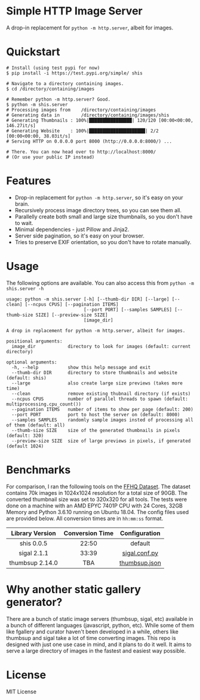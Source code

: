# Simple HTTP Image Server
A drop-in replacement for `python -m http.server`, albeit for images.

# Quickstart
```shell
# Install (using test pypi for now)
$ pip install -i https://test.pypi.org/simple/ shis

# Navigate to a directory containing images.
$ cd /directory/containing/images

# Remember python -m http.server? Good.
$ python -m shis.server
# Processing images from    /directory/containing/images
# Generating data in   	    /directory/containing/images/shis
# Generating Thumbnails : 100%|████████████████| 120/120 [00:00<00:00, 146.27it/s]
# Generating Website    : 100%|█████████████████████| 2/2 [00:00<00:00, 38.03it/s]
# Serving HTTP on 0.0.0.0 port 8000 (http://0.0.0.0:8000/) ...

# There. You can now head over to http://localhost:8000/
# (Or use your public IP instead)
```

# Features
* Drop-in replacement for `python -m http.server`, so it's easy on your brain.
* Recursively process image directory trees, so you can see them all.
* Parallelly create both small and large size thumbnails, so you don't have to wait.
* Minimal dependencies - just Pillow and Jinja2.
* Server side pagination, so it's easy on your browser.
* Tries to preserve EXIF orientation, so you don't have to rotate manually.

# Usage
The following options are available. You can also access this from `python -m shis.server -h`
```
usage: python -m shis.server [-h] [--thumb-dir DIR] [--large] [--clean] [--ncpus CPUS] [--pagination ITEMS] 
                             [--port PORT] [--samples SAMPLES] [--thumb-size SIZE] [--preview-size SIZE]
                             [image_dir]

A drop in replacement for python -m http.server, albeit for images.

positional arguments:
  image_dir            directory to look for images (default: current directory)

optional arguments:
  -h, --help           show this help message and exit
  --thumb-dir DIR      directory to store thumbnails and website (default: shis)
  --large              also create large size previews (takes more time)
  --clean              remove existing thubnail directory (if exists)
  --ncpus CPUS         number of parallel threads to spawn (default: multiprocessing.cpu_count())
  --pagination ITEMS   number of items to show per page (default: 200)
  --port PORT          port to host the server on (default: 8000)
  --samples SAMPLES    randomly sample images insted of processing all of them (default: all)
  --thumb-size SIZE    size of the generated thumbnails in pixels (default: 320)
  --preview-size SIZE  size of large previews in pixels, if generated (default 1024)
```

# Benchmarks

For comparison, I ran the following tools on the [FFHQ Dataset](https://github.com/NVlabs/ffhq-dataset). The dataset contains 70k images in 1024x1024 resolution for a total size of 90GB. The converted thumbnail size was set to 320x320 for all tools. The tests were done on a machine with an AMD EPYC 7401P CPU with 24 Cores, 32GB Memory and Python 3.6.10 running on Ubuntu 18.04. The config files used are provided below. All conversion times are in `hh:mm:ss` format.

| Library Version | Conversion Time |             Configuration             |
|:---------------:|:---------------:|:-------------------------------------:|
|    shis 0.0.5   |      22:50      |                default                |
|   sigal 2.1.1   |      33:39      | [sigal.conf.py](static/sigal.conf.py) |
| thumbsup 2.14.0 |       TBA       | [thumbsup.json](static/thumbsup.json) |

# Why another static gallery generator?
There are a bunch of static image servers (thumbsup, sigal, etc) available in a bunch of different languages (javascript, python, etc). While some of them like fgallery and curator haven't been developed in a while, others like thumbsup and sigal take a lot of time converting images. This repo is designed with just one use case in mind, and it plans to do it well. It aims to serve a large directory of images in the fastest and easiest way possible.

# License
MIT License